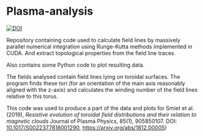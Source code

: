 # Plasma-analysis

[![DOI](https://zenodo.org/badge/DOI/10.5281/zenodo.2069945.svg)](https://doi.org/10.5281/zenodo.2069945)


Repository containing code used to calculate field lines by massively parallel numerical integration using Runge-Kutta methods implemented in CUDA. And extract topological properties from the field line traces.

Also contains some Python code to plot resulting data.

The fields analysed contain field lines lying on toroidal surfaces. The program finds these tori (for an orientation of the main axis reasonably aligned with the z-axis) and calculates the winding number of the field lines relative to this torus.

This code was used to produce a part of the data and plots for Smiet et al. (2019), _Resistive evolution of toroidal field distributions and their relation to magnetic clouds_ Journal of Plasma Physics, 85(1), 905850107.  DOI: [10.1017/S0022377818001290](https://doi.org/10.1017/S0022377818001290), https://arxiv.org/abs/1812.00005) 
